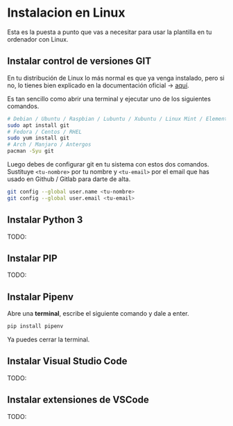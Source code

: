 # Instalacion en Linux

Esta es la puesta a punto que vas a necesitar para usar la plantilla en tu ordenador con Linux.

## Instalar control de versiones GIT

En tu distribución de Linux lo más normal es que ya venga instalado, pero si no, lo tienes bien explicado en la documentación oficial -> [aquí](https://git-scm.com/book/es/v2/Inicio---Sobre-el-Control-de-Versiones-Instalaci%C3%B3n-de-Git#_instalación_en_linux).

Es tan sencillo como abrir una terminal y ejecutar uno de los siguientes comandos.

```bash
# Debian / Ubuntu / Raspbian / Lubuntu / Xubuntu / Linux Mint / Elementary OS / ...
sudo apt install git
# Fedora / Centos / RHEL
sudo yum install git
# Arch / Manjaro / Antergos
pacman -Syu git
```

Luego debes de configurar git en tu sistema con estos dos comandos. Sustituye `<tu-nombre>` por tu nombre y `<tu-email>` por el email que has usado en Github / Gitlab para darte de alta.

```bash
git config --global user.name <tu-nombre>
git config --global user.email <tu-email>
```

## Instalar Python 3

TODO:

## Instalar PIP

TODO:

## Instalar Pipenv

Abre una **terminal**, escribe el siguiente comando y dale a enter.

```bash
pip install pipenv
```

Ya puedes cerrar la terminal.

## Instalar Visual Studio Code

TODO:

## Instalar extensiones de VSCode

TODO:
